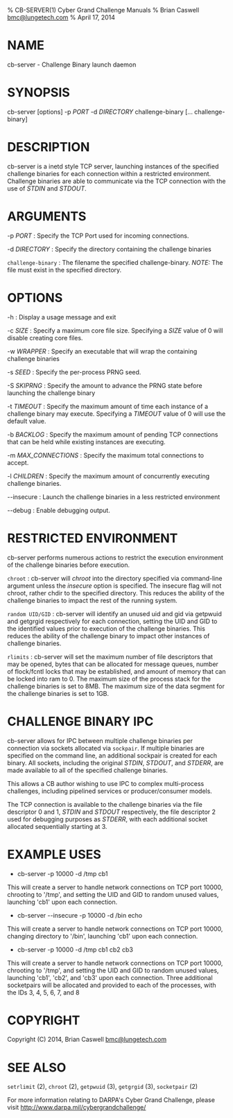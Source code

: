 % CB-SERVER(1) Cyber Grand Challenge Manuals
% Brian Caswell <bmc@lungetech.com>
% April 17, 2014

# NAME

cb-server - Challenge Binary launch daemon

# SYNOPSIS

cb-server [options] -p *PORT* -d *DIRECTORY* challenge-binary [... challenge-binary]

# DESCRIPTION

cb-server is a inetd style TCP server, launching instances of the specified challenge binaries for each connection within a restricted environment.  Challenge binaries are able to communicate via the TCP connection with the use of *STDIN* and *STDOUT*.

# ARGUMENTS

-p *PORT*
:   Specify the TCP Port used for incoming connections.

-d *DIRECTORY*
:   Specify the directory containing the challenge binaries

`challenge-binary`
:   The filename the specified challenge-binary.  *NOTE:* The file must exist in the specified directory.

# OPTIONS

-h
:   Display a usage message and exit

-c *SIZE*
:   Specify a maximum core file size.  Specifying a *SIZE* value of 0 will disable creating core files.

-w *WRAPPER*
:   Specify an executable that will wrap the containing challenge binaries

-s *SEED*
:   Specify the per-process PRNG seed.

-S *SKIPRNG*
:   Specify the amount to advance the PRNG state before launching the challenge binary

-t *TIMEOUT*
:   Specify the maximum amount of time each instance of a challenge binary may execute.  Specifying a *TIMEOUT* value of 0 will use the default value.

-b *BACKLOG*
:   Specify the maximum amount of pending TCP connections that can be held while existing instances are executing.

-m *MAX_CONNECTIONS*
:   Specify the maximum total connections to accept.

-l *CHILDREN*
:   Specify the maximum amount of concurrently executing challenge binaries.

--insecure
:   Launch the challenge binaries in a less restricted environment

--debug
:   Enable debugging output.

# RESTRICTED ENVIRONMENT

cb-server performs numerous actions to restrict the execution environment of the challenge binaries before execution.

`chroot`
:   cb-server will *chroot* into the directory specified via command-line argument unless the *insecure* option is specified.  The insecure flag will not chroot, rather chdir to the specified directory.  This reduces the ability of the challenge binaries to impact the rest of the running system.

`random UID/GID`
:   cb-server will identify an unused uid and gid via getpwuid and getgrgid respectively for each connection, setting the UID and GID to the identified values prior to execution of the challenge binaries.  This reduces the ability of the challenge binary to impact other instances of challenge binaries.

`rlimits`
:   cb-server will set the maximum number of file descriptors that may be opened, bytes that can be allocated for message queues, number of flock/fcntl locks that may be established, and amount of memory that can be locked into ram to 0.  The maximum size of the process stack for the challenge binaries is set to 8MB.  The maximum size of the data segment for the challenge binaries is set to 1GB.

# CHALLENGE BINARY IPC

cb-server allows for IPC between multiple challenge binaries per connection via sockets allocated via `sockpair`.   If multiple binaries are specified on the command line, an additional sockpair is created for each binary.  All sockets, including the original *STDIN*, *STDOUT*, and *STDERR*, are made available to all of the specified challenge binaries.

This allows a CB author wishing to use IPC to complex multi-process challenges, including pipelined services or producer/consumer models.

The TCP connection is available to the challenge binaries via the file descriptor 0 and 1, *STDIN* and *STDOUT* respectively, the file descriptor 2 used for debugging purposes as *STDERR*, with each additional socket allocated sequentially starting at 3.

# EXAMPLE USES

- cb-server -p 10000 -d /tmp cb1

This will create a server to handle network connections on TCP port 10000, chrooting to '/tmp', and setting the UID and GID to random unused values, launching 'cb1' upon each connection.

- cb-server --insecure -p 10000 -d /bin echo

This will create a server to handle network connections on TCP port 10000, changing directory to '/bin', launching 'cb1' upon each connection.

- cb-server -p 10000 -d /tmp cb1 cb2 cb3

This will create a server to handle network connections on TCP port 10000, chrooting to '/tmp', and setting the UID and GID to random unused values, launching 'cb1', 'cb2', and 'cb3' upon each connection.  Three additional socketpairs will be allocated and provided to each of the processes, with the IDs 3, 4, 5, 6, 7, and 8

# COPYRIGHT

Copyright (C) 2014, Brian Caswell <bmc@lungetech.com>

# SEE ALSO

`setrlimit` (2), `chroot` (2), `getpwuid` (3), `getgrgid` (3), `socketpair` (2)

For more information relating to DARPA's Cyber Grand Challenge, please visit <http://www.darpa.mil/cybergrandchallenge/>
